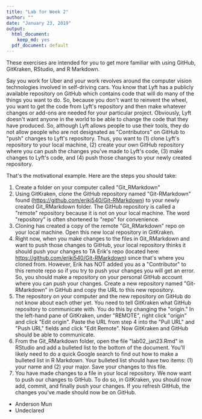 ```yaml
---
title: "Lab for Week 2"
author: ""
date: "January 23, 2019"
output:
  html_document:
    keep_md: yes
  pdf_document: default
---
```




These exercises are intended for you to get more familiar with using GitHub, GitKraken, RStudio, and R Markdown. 

Say you work for Uber and your work revolves around the computer vision technologies involved in self-driving cars. You know that Lyft has a publicly available repository on GitHub which contains code that will do many of the things you want to do. So, because you don't want to reinvent the wheel, you want to get the code from Lyft's repository and then make whatever changes or add-ons are needed for your particular project. Obviously, Lyft doesn't want anyone in the world to be able to change the code that they have produced. So, although Lyft allows people to use their tools, they do not allow people who are not designated as "Contributors" on GitHub to "push" changes to Lyft's repository. Thus, you want to (1) clone Lyft's repository to your local machine, (2) create your own GitHub repository where you can push the changes you've made to Lyft's code, (3) make changes to Lyft's code, and (4) push those changes to your newly created repository. 

That's the motivational example. Here are the steps you should take:

1. Create a folder on your computer called "Git_RMarkdown"
2. Using GitKraken, clone the GitHub repository named "Git-RMarkdown" found (https://github.com/erikj540/Git-RMarkdown) to your newly created Git_RMarkdown folder. The GitHub repository is called a "remote" repository because it is not on your local machine. The word "repository" is often shortened to "repo" for convenience.
3. Cloning has created a copy of the remote "Git_RMarkdown" repo on your local machine. Open this new local repository in GitKraken.
4. Right now, when you make changes to the files in Git_RMarkdown and want to push those changes to GitHub, your local repository thinks it should push your changes to TA Erik's repo (located here: https://github.com/erikj540/Git-RMarkdown) since that's where you cloned from. However, Erik has NOT added you as a "Contributor" to this remote repo so if you try to push your changes you will get an error. So, you should make a repository on your personal GitHub account where you can push your changes. Create a new repository named "Git-RMarkdown" in GitHub and copy the URL to this new repository.
5. The repository on your computer and the new repository on GitHub do not know about each other yet. You need to tell GitKraken what GitHub repository to communicate with. You do this by changing the "origin." In the left-hand pane of GitKraken, under "REMOTE", right click "origin" and click "Edit origin". Paste the URL from step 4 into the "Pull URL" and "Push URL" fields and click "Edit Remote". Now GitKraken and GitHub should be able to communicate.
6. From the Git_RMarkdown folder, open the file "lab02_jan23.Rmd" in RStudio and add a bulleted list to the bottom of the document. You'll likely need to do a quick Google search to find out how to make a bulleted list in R Markdown. Your bulleted list should have two items: (1) your name and (2) your major. Save your changes to this file.
7. You have made changes to a file in your local repository. We now want to push our changes to GitHub. To do so, in GitKraken, you should now add, commit, and finally push your changes. If you refresh GitHub, the changes you've made should now be on GitHub.


* Anderson Mun
* Undeclared
